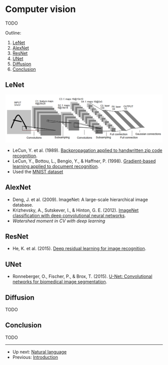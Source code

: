 # Computer vision

TODO

Outline:

1.  [LeNet](#lenet)
2.  [AlexNet](#alexnet)
3.  [ResNet](#resnet)
4.  [UNet](#unet)
5.  [Diffusion](#diffusion)
6.  [Conclusion](#conclusion)


## LeNet

![LeNet-5](img/lenet-5.png)

-   LeCun, Y. et al. (1989). [Backpropagation applied to handwritten zip code recognition](https://web.archive.org/web/20150611222615/http://yann.lecun.com/exdb/publis/pdf/lecun-89e.pdf).
-   LeCun, Y., Bottou, L., Bengio, Y., & Haffner, P. (1998). [Gradient-based learning applied to document recognition](http://vision.stanford.edu/cs598_spring07/papers/Lecun98.pdf).
-   Used the [MNIST dataset](https://en.wikipedia.org/wiki/MNIST_database)


## AlexNet

-   Deng, J. et al. (2009). ImageNet: A large-scale hierarchical image database.
-   Krizhevsky, A., Sutskever, I., & Hinton, G. E. (2012). [ImageNet classification with deep convolutional neural networks](https://papers.nips.cc/paper/4824-imagenet-classification-with-deep-convolutional-neural-networks.pdf).
-   *Watershed moment in CV with deep learning*


## ResNet

-   He, K. et al. (2015). [Deep residual learning for image recognition](https://arxiv.org/abs/1512.03385).


## UNet

-   Ronneberger, O., Fischer, P., & Brox, T. (2015). [U-Net: Convolutional networks for biomedical image segmentation](https://arxiv.org/abs/1505.04597).


## Diffusion

TODO


## Conclusion

TODO


--------

-   Up next: [Natural language](natural-language.md)
-   Previous: [Introduction](introduction.md)


